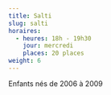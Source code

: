 ```yaml
---
title: Salti
slug: salti
horaires:
  - heures: 18h - 19h30
    jour: mercredi
    places: 20 places
weight: 6
---
```

Enfants nés de 2006 à 2009
